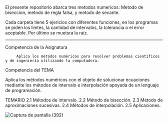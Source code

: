 El presente repositorio abarca tres metodos numericos: Metodo de biseccion, metodo de regla falsa, y metodo de secante.

Cada carpeta tiene 5 ejericios con diferentes funciones, en los programas se piden los limtes, la cantidad de intervalos, la tolerancia o el error aceptable. Por 
último se muetsra la raíz.

*****************************************************************************************************************************************************************

Competencia de la Asignatura

         Aplica los métodos numéricos para resolver problemas científicos y de ingeniería utilizando la computadora.

Competencia del TEMA

  Aplica los métodos numéricos con el objeto de solucionar ecuaciones mediante los métodos de intervalo e interpolación apoyada de un lenguaje de programación.  

TEMARIO 
2.1 Métodos de intervalo. 
 2.2 Método de bisección. 
 2.3 Método de aproximaciones sucesivas. 
 2.4 Métodos de interpolación. 
 2.5 Aplicaciones.

![Captura de pantalla (392)](https://github.com/AlanOrgazVillegas/Metodos_Numericos/assets/147757830/6f33161d-5b7b-4b4f-9b91-01a7fec93c11)




 
